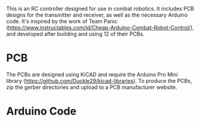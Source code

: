 This is an RC controller designed for use in combat robotics. It includes PCB designs for the transmitter and receiver, as well as the necessary Arduino code. It's inspired by the work of Team Panic (https://www.instructables.com/id/Cheap-Arduino-Combat-Robot-Control/), and developed after building and using 12 of their PCBs.


# PCB
The PCBs are designed using KiCAD and require the Arduino Pro Mini library (https://github.com/Duckle29/kicad-libraries). To produce the PCBs, zip the gerber directories and upload to a PCB manufacturer website.

# Arduino Code
